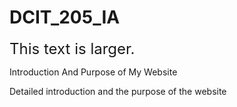 # DCIT_205_IA
<font size="5">This text is larger.</font>

Introduction And Purpose of My Website

Detailed introduction and the purpose of the website

